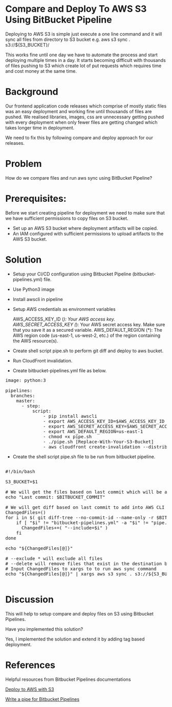 Compare and Deploy To AWS S3 Using BitBucket Pipeline
===========================================
Deploying to AWS S3 is simple just execute a one line command and it will sync all files from directory to S3 bucket e.g. aws s3 sync . s3://${S3_BUCKET}/

This works fine until one day we have to automate the process and start deploying multiple times in a day. It starts becoming difficult with thousands of files pushing to S3 which create lot of put requests which requires time and cost money at the same time.

Background
==========
Our frontend application code releases which comprise of mostly static files was an easy deployment and working fine until thousands of files are pushed. We realised libraries, images, css are unnecessary getting pushed with every deployment when only fewer files are getting changed which takes longer time in deployment.

We need to fix this by following compare and deploy approach for our releases. 

Problem
=======
How do we compare files and run aws sync using BitBucket Pipeline?

Prerequisites:
=============
Before we start creating pipeline for deployment we need to make sure that we have sufficient permissions to copy files on S3 bucket.

* Set up an AWS S3 bucket where deployment artifacts will be copied.
* An IAM configured with sufficient permissions to upload artifacts to the AWS S3 bucket.

Solution
========
- Setup your CI/CD configuration using Bitbucket Pipeline (bitbucket-pipelines.yml) file. 
- Use Python3 image
- Install awscli in pipeline
- Setup AWS credentials as environment variables

  AWS_ACCESS_KEY_ID (*): Your AWS access key.
  AWS_SECRET_ACCESS_KEY (*): Your AWS secret access key. Make sure that you save it as a secured variable.
  AWS_DEFAULT_REGION (*):  The AWS region code (us-east-1, us-west-2, etc.) of the region containing the AWS resource(s). 

- Create shell script pipe.sh to perform git diff and deploy to aws bucket.
- Run CloudFront invalidation. 

* Create bitbucket-pipelines.yml file as below.

<pre>
image: python:3

pipelines:
  branches:
    master:
      - step:
          script:
              - pip install awscli
              - export AWS_ACCESS_KEY_ID=$AWS_ACCESS_KEY_ID
              - export AWS_SECRET_ACCESS_KEY=$AWS_SECRET_ACCESS_KEY
              - export AWS_DEFAULT_REGION=us-east-1
              - chmod +x pipe.sh
              - ./pipe.sh [Replace-With-Your-S3-Bucket]
              - aws cloudfront create-invalidation --distribution-id [Replace-With-Your-CloudFront-Distribution-Id] --paths '/*'
</pre>

* Create the shell script pipe.sh file to be run from bitbucket pipeline.

<pre>

#!/bin/bash

S3_BUCKET=$1

# We will get the files based on last commit which will be avaialble as in env variable
echo "Last commit: $BITBUCKET_COMMIT"

# We will get diff based on last commit to add into AWS CLI sync command
ChangedFiles=()
for i in $( git diff-tree --no-commit-id --name-only -r $BITBUCKET_COMMIT ); do
    if [ "$i" != "bitbucket-pipelines.yml" -a "$i" != "pipe.sh" ]; then
      ChangedFiles+=( "--include=$i" )
    fi
done

echo "${ChangedFiles[@]}"

# --exclude * will exclude all files
# --delete will remove files that exist in the destination but not in the source
# Input ChangedFiles to xargs to to run aws sync command
echo "${ChangedFiles[@]}" | xargs aws s3 sync . s3://${S3_BUCKET}/ --delete --exclude "*"

</pre>

Discussion
==========
This will help to setup compare and deploy files on S3 using Bitbucket Pipelines.  

Have you implemented this solution?

Yes, I implemented the solution and extend it by adding tag based deployment.

References
==========
Helpful resources from Bitbucket Pipelines documentations

[Deploy to AWS with S3](https://support.atlassian.com/bitbucket-cloud/docs/deploy-to-aws-with-s3/)

[Write a pipe for Bitbucket Pipelines](https://support.atlassian.com/bitbucket-cloud/docs/write-a-pipe-for-bitbucket-pipelines/)
